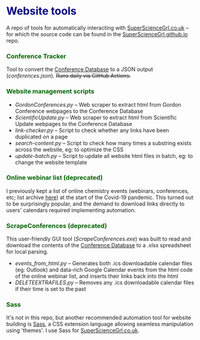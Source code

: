 # <span style="color: navy">Website tools</span>

A repo of tools for automatically interacting with <a href="https://supersciencegrl.co.uk">SuperScienceGrl.co.uk</a> &ndash; for which the source code can be found in the <a href="https://github.com/supersciencegrl/supersciencegrl.github.io">SuperScienceGrl.github.io</a> repo. 

### <span style="color: darkgreen">Conference Tracker</span>
Tool to convert the <a href="https://supersciencegrl.co.uk/conferences">Conference Database</a> to a JSON output (_conferences.json_). ~~Runs daily via GitHub Actions.~~

### <span style="color: darkgreen">Website management scripts</span>
- _GordonConferences.py_ &ndash; Web scraper to extract html from Gordon Conference webpages to the Conference Database
- _ScientificUpdate.py_ &ndash; Web scraper to extract html from Scientific Update webpages to the Conference Database
- _link-checker.py_ &ndash; Script to check whether any links have been duplicated on a page
- _search-content.py_ &ndash; Script to check how many times a substring exists across the website, eg: to optimize the CSS
- _update-batch.py_ &ndash; Script to update all website html files in batch, eg: to change the website template

### <span style="color: darkgreen">Online webinar list (deprecated)</span>
I previously kept a list of online chemistry events (webinars, conferences, etc; list archive <a href="https://supersciencegrl.co.uk/online-old">here</a>) at the start of the Covid-19 pandemic. This turned out to be surprisingly popular, and the demand to download links directly to users' calendars required implementing automation. 

### <span style="color: darkgreen">ScrapeConferences (deprecated)</span>
This user-friendly GUI tool (_ScrapeConferences.exe_) was built to read and download the contents of the <a href="https://supersciencegrl.co.uk/conferences">Conference Database</a> to a .xlsx spreadsheet for local parsing. 

- _events_from_html.py_ &ndash; Generates both .ics downloadable calendar files (eg: Outlook) and data-rich Google Calendar events from the html code of the online webinar list, and inserts their links back into the html
- _DELETEEXTRAFILES.py_ &ndash; Removes any .ics downloadable calendar files if their time is set to the past

### <span style="color: darkgreen">Sass</span>
It's not in this repo, but another recommended automation tool for website building is <a href="https://sass-lang.com/">Sass</a>, a CSS extension language allowing seamless manipulation using 'themes'. I use Sass for <a href="https://supersciencegrl.co.uk">SuperScienceGrl.co.uk</a>. 
